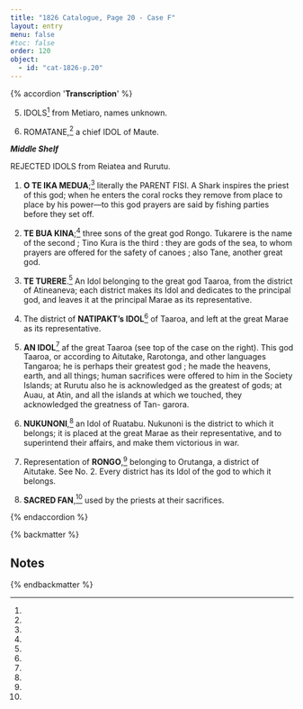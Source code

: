 ```yaml
---
title: "1826 Catalogue, Page 20 - Case F"
layout: entry
menu: false
#toc: false
order: 120
object:
  - id: "cat-1826-p.20"
---
```

{% accordion '**Transcription**' %}

5. IDOLS[^1] from Metiaro, names unknown.
   
6. ROMATANE,[^2] a chief IDOL of Maute.

***Middle Shelf***

REJECTED IDOLS from Reiatea and Rurutu.

1. **O TE IKA MEDUA**;[^3] literally the PARENT FISI.
A Shark inspires the priest of this god; when he enters
the coral rocks they remove from place to place by his
power—to this god prayers are said by fishing parties
before they set off.

2. **TE BUA KINA**;[^4] three sons of the great god Rongo.
Tukarere is the name of the second ; Tino Kura is the
third : they are gods of the sea, to whom prayers are
offered for the safety of canoes ; also Tane, another great
god.

3. **TE TURERE**.[^5] An Idol belonging to the great god
Taaroa, from the district of Atineaneva; each district
makes its Idol and dedicates to the principal god, and
leaves it at the principal Marae as its representative.

4. The district of **NATIPAKT’s IDOL**[^6] of Taaroa, and
left at the great Marae as its representative.

5. **AN IDOL**[^7] af the great Taaroa (see top of the case on
the right). This god Taaroa, or according to Aitutake,
Rarotonga, and other languages Tangaroa; he is perhaps
their greatest god ; he made the heavens, earth, and all
things; human sacrifices were offered to him in the Society
Islands; at Rurutu also he is acknowledged as the greatest
of gods; at Auau, at Atin, and all the islands at which
we touched, they acknowledged the greatness of Tan-
garora.

6. **NUKUNONI**,[^8] an Idol of Ruatabu. Nukunoni is the
district to which it belongs; it is placed at the great
Marae as their representative, and to superintend their
affairs, and make them victorious in war.

7. Representation of **RONGO**,[^9] belonging to Orutanga, a
district of Aitutake. See No. 2. Every district has its
Idol of the god to which it belongs.

8. **SACRED FAN**,[^10] used by the priests at their sacrifices.

{% endaccordion %}

{% backmatter %}

## Notes

[^1]:
[^2]:
[^3]:
[^4]:
[^5]:
[^6]:
[^7]:
[^8]:
[^9]:
[^10]:

{% endbackmatter %}


